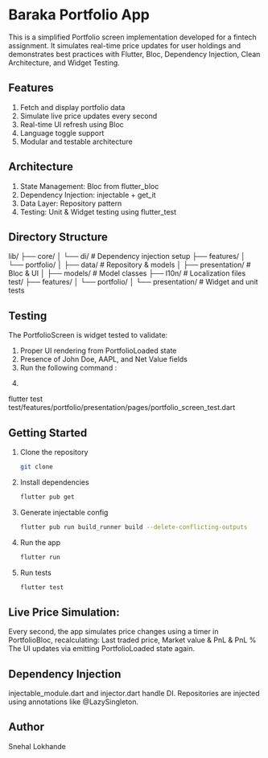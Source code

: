 # Baraka Portfolio App

This is a simplified Portfolio screen implementation developed for a fintech assignment. It simulates real-time price updates for user holdings and demonstrates best practices with Flutter, Bloc, Dependency Injection, Clean Architecture, and Widget Testing.

## Features
1. Fetch and display portfolio data
2. Simulate live price updates every second
3. Real-time UI refresh using Bloc
4. Language toggle support
5. Modular and testable architecture



## Architecture
1. State Management: Bloc from flutter_bloc 
2. Dependency Injection: injectable + get_it 
3. Data Layer: Repository pattern 
4. Testing: Unit & Widget testing using flutter_test

## Directory Structure
lib/
├── core/
│   └── di/                   # Dependency injection setup
├── features/
│   └── portfolio/
│       ├── data/             # Repository & models
│       ├── presentation/     # Bloc & UI
│       ├── models/           # Model classes
├── l10n/                     # Localization files
test/
├── features/
│   └── portfolio/
│       └── presentation/     # Widget and unit tests


## Testing
The PortfolioScreen is widget tested to validate:
1. Proper UI rendering from PortfolioLoaded state 
2. Presence of John Doe, AAPL, and Net Value fields
3. Run the following command :
4.    ```bash
flutter test test/features/portfolio/presentation/pages/portfolio_screen_test.dart


## Getting Started
1. Clone the repository
   ```bash
   git clone
2. Install dependencies
   ```bash
   flutter pub get
3. Generate injectable config
   ```bash
   flutter pub run build_runner build --delete-conflicting-outputs
4. Run the app
   ```bash
   flutter run
5. Run tests
   ```bash
   flutter test
   
## Live Price Simulation:
Every second, the app simulates price changes using a timer in PortfolioBloc, recalculating:
Last traded price, Market value & PnL & PnL %
The UI updates via emitting PortfolioLoaded state again.

## Dependency Injection
injectable_module.dart and injector.dart handle DI. 
Repositories are injected using annotations like @LazySingleton.

   
   
## Author
Snehal Lokhande